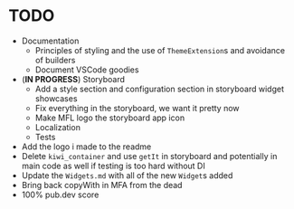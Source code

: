 # TODO

- Documentation
  - Principles of styling and the use of `ThemeExtension`s and avoidance of builders
  - Document VSCode goodies
- (**IN PROGRESS**) Storyboard
  - Add a style section and configuration section in storyboard widget showcases
  - Fix everything in the storyboard, we want it pretty now
  - Make MFL logo the storyboard app icon
  - Localization
  - Tests
- Add the logo i made to the readme
- Delete `kiwi_container` and use `getIt` in storyboard and potentially in main code as well if testing is too hard without DI
- Update the `Widgets.md` with all of the new `Widget`s added
- Bring back copyWith in MFA from the dead
- 100% pub.dev score
